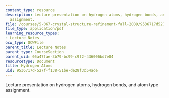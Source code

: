 ```yaml
---
content_type: resource
description: Lecture presentation on hydrogen atoms, hydrogen bonds, and atom type
  assignment.
file: /courses/5-067-crystal-structure-refinement-fall-2009/9536717d527ff13851bede28f3d54ade_MIT5_067F09_lec3.pdf
file_type: application/pdf
learning_resource_types:
- Lecture Notes
ocw_type: OCWFile
parent_title: Lecture Notes
parent_type: CourseSection
parent_uid: 05a47fae-3b79-bc99-c9f2-436006bd7e84
resourcetype: Document
title: Hydrogen Atoms
uid: 9536717d-527f-f138-51be-de28f3d54ade
---
```

Lecture presentation on hydrogen atoms, hydrogen bonds, and atom type assignment.

